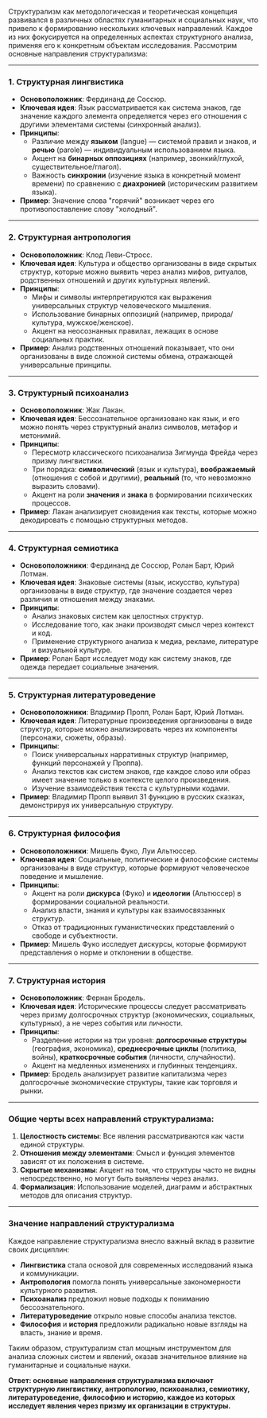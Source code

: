 Структурализм как методологическая и теоретическая концепция развивался в различных областях гуманитарных и социальных наук, что привело к формированию нескольких ключевых направлений. Каждое из них фокусируется на определенных аспектах структурного анализа, применяя его к конкретным объектам исследования. Рассмотрим основные направления структурализма:

---

### 1. **Структурная лингвистика**
   - **Основоположник**: Фердинанд де Соссюр.
   - **Ключевая идея**: Язык рассматривается как система знаков, где значение каждого элемента определяется через его отношения с другими элементами системы (синхронный анализ). 
   - **Принципы**:
     - Различие между **языком** (langue) — системой правил и знаков, и **речью** (parole) — индивидуальным использованием языка.
     - Акцент на **бинарных оппозициях** (например, звонкий/глухой, существительное/глагол).
     - Важность **синхронии** (изучение языка в конкретный момент времени) по сравнению с **диахронией** (историческим развитием языка).
   - **Пример**: Значение слова "горячий" возникает через его противопоставление слову "холодный".

---

### 2. **Структурная антропология**
   - **Основоположник**: Клод Леви-Стросс.
   - **Ключевая идея**: Культура и общество организованы в виде скрытых структур, которые можно выявить через анализ мифов, ритуалов, родственных отношений и других культурных явлений.
   - **Принципы**:
     - Мифы и символы интерпретируются как выражения универсальных структур человеческого мышления.
     - Использование бинарных оппозиций (например, природа/культура, мужское/женское).
     - Акцент на неосознанных правилах, лежащих в основе социальных практик.
   - **Пример**: Анализ родственных отношений показывает, что они организованы в виде сложной системы обмена, отражающей универсальные принципы.

---

### 3. **Структурный психоанализ**
   - **Основоположник**: Жак Лакан.
   - **Ключевая идея**: Бессознательное организовано как язык, и его можно понять через структурный анализ символов, метафор и метонимий.
   - **Принципы**:
     - Пересмотр классического психоанализа Зигмунда Фрейда через призму лингвистики.
     - Три порядка: **символический** (язык и культура), **воображаемый** (отношения с собой и другими), **реальный** (то, что невозможно выразить словами).
     - Акцент на роли **значения** и **знака** в формировании психических процессов.
   - **Пример**: Лакан анализирует сновидения как тексты, которые можно декодировать с помощью структурных методов.

---

### 4. **Структурная семиотика**
   - **Основоположники**: Фердинанд де Соссюр, Ролан Барт, Юрий Лотман.
   - **Ключевая идея**: Знаковые системы (язык, искусство, культура) организованы в виде структур, где значение создается через различия и отношения между знаками.
   - **Принципы**:
     - Анализ знаковых систем как целостных структур.
     - Исследование того, как знаки производят смысл через контекст и код.
     - Применение структурного анализа к медиа, рекламе, литературе и визуальной культуре.
   - **Пример**: Ролан Барт исследует моду как систему знаков, где одежда передает социальные значения.

---

### 5. **Структурная литературоведение**
   - **Основоположники**: Владимир Пропп, Ролан Барт, Юрий Лотман.
   - **Ключевая идея**: Литературные произведения организованы в виде структур, которые можно анализировать через их компоненты (персонажи, сюжеты, образы).
   - **Принципы**:
     - Поиск универсальных нарративных структур (например, функций персонажей у Проппа).
     - Анализ текстов как систем знаков, где каждое слово или образ имеет значение только в контексте целого произведения.
     - Изучение взаимодействия текста с культурными кодами.
   - **Пример**: Владимир Пропп выявил 31 функцию в русских сказках, демонстрируя их универсальную структуру.

---

### 6. **Структурная философия**
   - **Основоположники**: Мишель Фуко, Луи Альтюссер.
   - **Ключевая идея**: Социальные, политические и философские системы организованы в виде структур, которые формируют человеческое поведение и мышление.
   - **Принципы**:
     - Акцент на роли **дискурса** (Фуко) и **идеологии** (Альтюссер) в формировании социальной реальности.
     - Анализ власти, знания и культуры как взаимосвязанных структур.
     - Отказ от традиционных гуманистических представлений о свободе и субъектности.
   - **Пример**: Мишель Фуко исследует дискурсы, которые формируют представления о норме и отклонении в обществе.

---

### 7. **Структурная история**
   - **Основоположник**: Фернан Бродель.
   - **Ключевая идея**: Исторические процессы следует рассматривать через призму долгосрочных структур (экономических, социальных, культурных), а не через события или личности.
   - **Принципы**:
     - Разделение истории на три уровня: **долгосрочные структуры** (география, экономика), **среднесрочные циклы** (политика, войны), **краткосрочные события** (личности, случайности).
     - Акцент на медленных изменениях и глубинных тенденциях.
   - **Пример**: Бродель анализирует развитие капитализма через долгосрочные экономические структуры, такие как торговля и рынки.

---

### Общие черты всех направлений структурализма:
1. **Целостность системы**: Все явления рассматриваются как части единой структуры.
2. **Отношения между элементами**: Смысл и функция элементов зависят от их положения в системе.
3. **Скрытые механизмы**: Акцент на том, что структуры часто не видны непосредственно, но могут быть выявлены через анализ.
4. **Формализация**: Использование моделей, диаграмм и абстрактных методов для описания структур.

---

### Значение направлений структурализма
Каждое направление структурализма внесло важный вклад в развитие своих дисциплин:
- **Лингвистика** стала основой для современных исследований языка и коммуникации.
- **Антропология** помогла понять универсальные закономерности культурного развития.
- **Психоанализ** предложил новые подходы к пониманию бессознательного.
- **Литературоведение** открыло новые способы анализа текстов.
- **Философия** и **история** предложили радикально новые взгляды на власть, знание и время.

Таким образом, структурализм стал мощным инструментом для анализа сложных систем и явлений, оказав значительное влияние на гуманитарные и социальные науки. 

**Ответ: основные направления структурализма включают структурную лингвистику, антропологию, психоанализ, семиотику, литературоведение, философию и историю, каждое из которых исследует явления через призму их организации в структуры.**